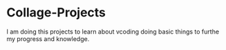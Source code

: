 # Collage-Projects
I am doing this projects to learn about vcoding doing basic things to furthe my progress and knowledge.
